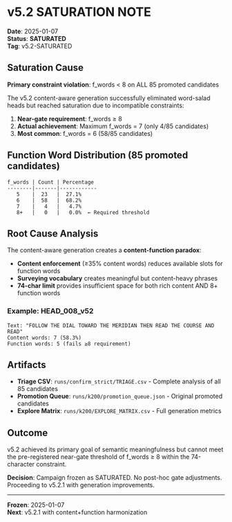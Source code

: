 # v5.2 SATURATION NOTE

**Date**: 2025-01-07  
**Status**: **SATURATED**  
**Tag**: v5.2-SATURATED

## Saturation Cause

**Primary constraint violation**: f_words < 8 on ALL 85 promoted candidates

The v5.2 content-aware generation successfully eliminated word-salad heads but reached saturation due to incompatible constraints:

1. **Near-gate requirement**: f_words ≥ 8
2. **Actual achievement**: Maximum f_words = 7 (only 4/85 candidates)
3. **Most common**: f_words = 6 (58/85 candidates)

## Function Word Distribution (85 promoted candidates)
```
f_words | Count | Percentage
--------|-------|------------
   5    |  23   |  27.1%
   6    |  58   |  68.2%
   7    |   4   |   4.7%
   8+   |   0   |   0.0%  ← Required threshold
```

## Root Cause Analysis

The content-aware generation creates a **content-function paradox**:

- **Content enforcement** (≥35% content words) reduces available slots for function words
- **Surveying vocabulary** creates meaningful but content-heavy phrases
- **74-char limit** provides insufficient space for both rich content AND 8+ function words

### Example: HEAD_008_v52
```
Text: "FOLLOW THE DIAL TOWARD THE MERIDIAN THEN READ THE COURSE AND READ"
Content words: 7 (58.3%)
Function words: 5 (fails ≥8 requirement)
```

## Artifacts

- **Triage CSV**: `runs/confirm_strict/TRIAGE.csv` - Complete analysis of all 85 candidates
- **Promotion Queue**: `runs/k200/promotion_queue.json` - Original promoted candidates
- **Explore Matrix**: `runs/k200/EXPLORE_MATRIX.csv` - Full generation metrics

## Outcome

v5.2 achieved its primary goal of semantic meaningfulness but cannot meet the pre-registered near-gate threshold of f_words ≥ 8 within the 74-character constraint.

**Decision**: Campaign frozen as SATURATED. No post-hoc gate adjustments. Proceeding to v5.2.1 with generation improvements.

---
**Frozen**: 2025-01-07  
**Next**: v5.2.1 with content+function harmonization